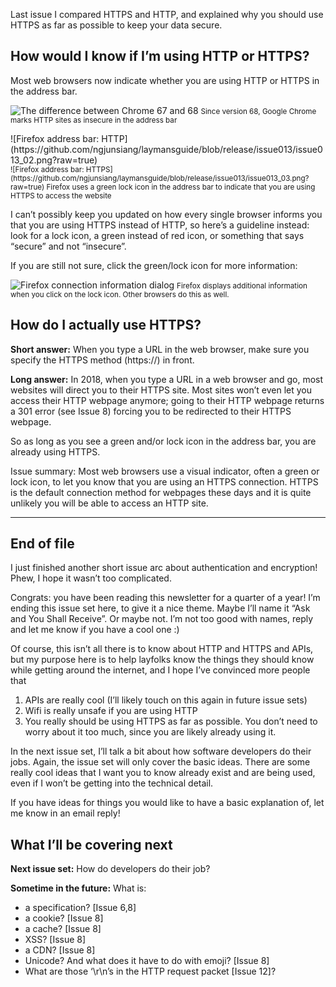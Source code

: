 Last issue I compared HTTPS and HTTP, and explained why you should use HTTPS as far as possible to keep your data secure.

## How would I know if I’m using HTTP or HTTPS?

Most web browsers now indicate whether you are using HTTP or HTTPS in the address bar.


![The difference between Chrome 67 and 68](https://github.com/ngjunsiang/laymansguide/blob/release/season1/issue013/issue013_01.png?raw=true)
<small>Since version 68, Google Chrome marks HTTP sites as insecure in the address bar</small>


</div>
![Firefox address bar: HTTP](https://github.com/ngjunsiang/laymansguide/blob/release/issue013/issue013_02.png?raw=true)<br/>
<small>![Firefox address bar: HTTPS](https://github.com/ngjunsiang/laymansguide/blob/release/issue013/issue013_03.png?raw=true)
Firefox uses a green lock icon in the address bar to indicate that you are using HTTPS to access the website
</div></small>

I can’t possibly keep you updated on how every single browser informs you that you are using HTTPS instead of HTTP, so here’s a guideline instead: look for a lock icon, a green instead of red icon, or something that says “secure” and not “insecure”.

If you are still not sure, click the green/lock icon for more information:


![Firefox connection information dialog](https://github.com/ngjunsiang/laymansguide/blob/release/season1/issue013/issue013_04.png?raw=true)
<small>Firefox displays additional information when you click on the lock icon. Other browsers do this as well.</small>


## How do I actually use HTTPS?

**Short answer:** When you type a URL in the web browser, make sure you specify the HTTPS method (https://) in front.

**Long answer:** In 2018, when you type a URL in a web browser and go, most websites will direct you to their HTTPS site. Most sites won’t even let you access their HTTP webpage anymore; going to their HTTP webpage returns a 301 error (see Issue 8) forcing you to be redirected to their HTTPS webpage.

So as long as you see a green and/or lock icon in the address bar, you are already using HTTPS.

Issue summary: Most web browsers use a visual indicator, often a green or lock icon, to let you know that you are using an HTTPS connection. HTTPS is the default connection method for webpages these days and it is quite unlikely you will be able to access an HTTP site.

-----

## End of file

I just finished another short issue arc about authentication and encryption! Phew, I hope it wasn’t too complicated.

Congrats: you have been reading this newsletter for a quarter of a year! I’m ending this issue set here, to give it a nice theme. Maybe I’ll name it “Ask and You Shall Receive”. Or maybe not. I’m not too good with names, reply and let me know if you have a cool one :)

Of course, this isn’t all there is to know about HTTP and HTTPS and APIs, but my purpose here is to help layfolks know the things they should know while getting around the internet, and I hope I’ve convinced more people that

1. APIs are really cool (I’ll likely touch on this again in future issue sets)
2. Wifi is really unsafe if you are using HTTP
3. You really should be using HTTPS as far as possible. You don’t need to worry about it too much, since you are likely already using it.

In the next issue set, I’ll talk a bit about how software developers do their jobs. Again, the issue set will only cover the basic ideas. There are some really cool ideas that I want you to know already exist and are being used, even if I won’t be getting into the technical detail.

If you have ideas for things you would like to have a basic explanation of, let me know in an email reply!

## What I’ll be covering next

**Next issue set:** How do developers do their job?

**Sometime in the future:** What is:

- a specification? [Issue 6,8]
- a cookie? [Issue 8]
- a cache? [Issue 8]
- XSS? [Issue 8]
- a CDN? [Issue 8]
- Unicode? And what does it have to do with emoji? [Issue 8]
- What are those ‘\r\n’s in the HTTP request packet [Issue 12]?
